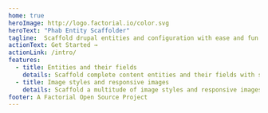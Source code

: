 ```yaml
---
home: true
heroImage: http://logo.factorial.io/color.svg
heroText: "Phab Entity Scaffolder"
tagline:  Scaffold drupal entities and configuration with ease and fun!
actionText: Get Started →
actionLink: /intro/
features:
  - title: Entities and their fields
    details: Scaffold complete content entities and their fields with simple yml definition files
  - title: Image styles and responsive images
    details: Scaffold a multitude of image styles and responsive images.
footer: A Factorial Open Source Project
---
```

